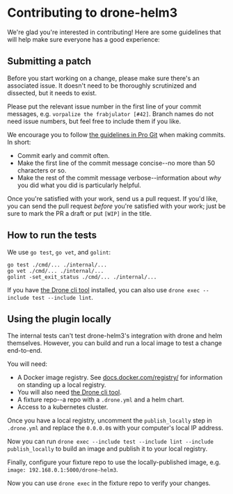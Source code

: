 # Contributing to drone-helm3

We're glad you're interested in contributing! Here are some guidelines that will help make sure everyone has a good experience:

## Submitting a patch

Before you start working on a change, please make sure there's an associated issue. It doesn't need to be thoroughly scrutinized and dissected, but it needs to exist.

Please put the relevant issue number in the first line of your commit messages, e.g. `vorpalize the frabjulator [#42]`. Branch names do not need issue numbers, but feel free to include them if you like.

We encourage you to follow [the guidelines in Pro Git](https://git-scm.com/book/en/v2/Distributed-Git-Contributing-to-a-Project#_commit_guidelines) when making commits. In short:

* Commit early and commit often.
* Make the first line of the commit message concise--no more than 50 characters or so.
* Make the rest of the commit message verbose--information about _why_ you did what you did is particularly helpful.

Once you're satisfied with your work, send us a pull request. If you'd like, you can send the pull request _before_ you're satisfied with your work; just be sure to mark the PR a draft or put `[WIP]` in the title.

## How to run the tests

We use `go test`, `go vet`, and `golint`:

```
go test ./cmd/... ./internal/...
go vet ./cmd/... ./internal/...
golint -set_exit_status ./cmd/... ./internal/...
```

If you have [the Drone cli tool](https://docs.drone.io/cli/install/) installed, you can also use `drone exec --include test --include lint`.

## Using the plugin locally

The internal tests can't test drone-helm3's integration with drone and helm themselves. However, you can build and run a local image to test a change end-to-end.

You will need:

* A Docker image registry. See [docs.docker.com/registry/](https://docs.docker.com/registry/) for information on standing up a local registry.
* You will also need [the Drone cli tool](https://docs.drone.io/cli/install/).
* A fixture repo--a repo with a `.drone.yml` and a helm chart.
* Access to a kubernetes cluster.

Once you have a local registry, uncomment the `publish_locally` step in `.drone.yml` and replace the `0.0.0.0`s with your computer's local IP address.

Now you can run `drone exec --include test --include lint --include publish_locally` to build an image and publish it to your local registry.

Finally, configure your fixture repo to use the locally-published image, e.g. `image: 192.168.0.1:5000/drone-helm3`.

Now you can use `drone exec` in the fixture repo to verify your changes.
